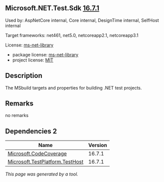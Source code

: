 Microsoft.NET.Test.Sdk [16.7.1](https://www.nuget.org/packages/Microsoft.NET.Test.Sdk/16.7.1)
--------------------

Used by: AspNetCore internal, Core internal, DesignTime internal, SelfHost internal

Target frameworks: net461, net5.0, netcoreapp2.1, netcoreapp3.1

License: [ms-net-library](../../../../licenses/ms-net-library) 

- package license: [ms-net-library](http://www.microsoft.com/web/webpi/eula/net_library_eula_enu.htm) 
- project license: [MIT](https://github.com/microsoft/vstest/) 

Description
-----------
The MSbuild targets and properties for building .NET test projects.

Remarks
-----------
no remarks


Dependencies 2
-----------

|Name|Version|
|----------|:----|
|[Microsoft.CodeCoverage](../../../../packages/nuget.org/microsoft.codecoverage/16.7.1)|16.7.1|
|[Microsoft.TestPlatform.TestHost](../../../../packages/nuget.org/microsoft.testplatform.testhost/16.7.1)|16.7.1|

*This page was generated by a tool.*
